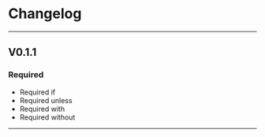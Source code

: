 # Changelog
***
## V0.1.1
### Required
  - Required if
  - Required unless
  - Required with
  - Required without
***